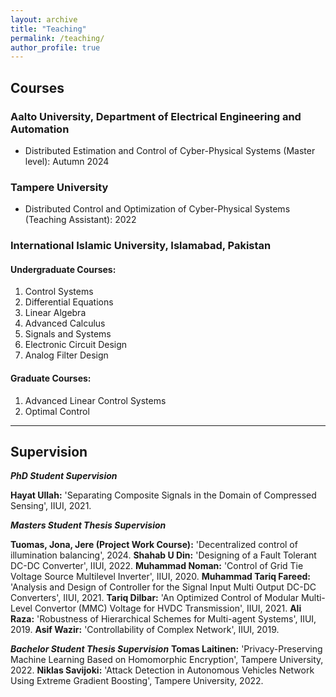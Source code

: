 ```yaml
---
layout: archive
title: "Teaching"
permalink: /teaching/
author_profile: true
---
```


## Courses

### Aalto University, Department of Electrical Engineering and Automation
- Distributed Estimation and Control of Cyber-Physical Systems (Master level): Autumn 2024

### Tampere University
- Distributed Control and Optimization of Cyber-Physical Systems (Teaching Assistant): 2022

### International Islamic University, Islamabad, Pakistan

#### Undergraduate Courses:
1. Control Systems
2. Differential Equations
3. Linear Algebra
4. Advanced Calculus
5. Signals and Systems
6. Electronic Circuit Design
7. Analog Filter Design

#### Graduate Courses:
1. Advanced Linear Control Systems
2. Optimal Control

---

## Supervision

**_PhD Student Supervision_**

   **Hayat Ullah:** 'Separating Composite Signals in the Domain of Compressed Sensing', IIUI, 2021.


**_Masters Student Thesis Supervision_**


**Tuomas, Jona, Jere (Project Work Course):** 'Decentralized control of illumination balancing', 2024.
    **Shahab U Din:** 'Designing of a Fault Tolerant DC-DC Converter', IIUI, 2022.
    **Muhammad Noman:** 'Control of Grid Tie Voltage Source Multilevel Inverter', IIUI, 2020.
   **Muhammad Tariq Fareed:** 'Analysis and Design of Controller for the Signal Input Multi Output DC-DC Converters', IIUI, 2021.
    **Tariq Dilbar:** 'An Optimized Control of Modular Multi-Level Convertor (MMC) Voltage for HVDC Transmission', IIUI, 2021.
    **Ali Raza:** 'Robustness of Hierarchical Schemes for Multi-agent Systems', IIUI, 2019.
    **Asif Wazir:** 'Controllability of Complex Network', IIUI, 2019.


**_Bachelor Student Thesis Supervision_**
   **Tomas Laitinen:** 'Privacy-Preserving Machine Learning Based on Homomorphic Encryption', Tampere University, 2022.
   **Niklas Savijoki:** 'Attack Detection in Autonomous Vehicles Network Using Extreme Gradient Boosting', Tampere University, 2022.

